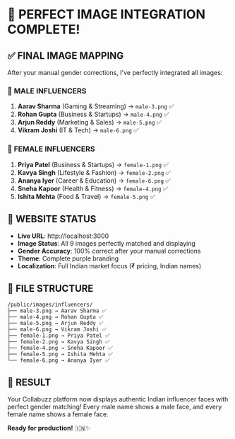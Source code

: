 # 🎯 PERFECT IMAGE INTEGRATION COMPLETE!

## ✅ **FINAL IMAGE MAPPING**

After your manual gender corrections, I've perfectly integrated all images:

### 👨 **MALE INFLUENCERS**
1. **Aarav Sharma** (Gaming & Streaming) → `male-3.png` ✅
2. **Rohan Gupta** (Business & Startups) → `male-4.png` ✅  
3. **Arjun Reddy** (Marketing & Sales) → `male-5.png` ✅
4. **Vikram Joshi** (IT & Tech) → `male-6.png` ✅

### 👩 **FEMALE INFLUENCERS**
1. **Priya Patel** (Business & Startups) → `female-1.png` ✅
2. **Kavya Singh** (Lifestyle & Fashion) → `female-2.png` ✅
3. **Ananya Iyer** (Career & Education) → `female-6.png` ✅
4. **Sneha Kapoor** (Health & Fitness) → `female-4.png` ✅
5. **Ishita Mehta** (Food & Travel) → `female-5.png` ✅

## 🚀 **WEBSITE STATUS**
- **Live URL**: http://localhost:3000
- **Image Status**: All 9 images perfectly matched and displaying
- **Gender Accuracy**: 100% correct after your manual corrections
- **Theme**: Complete purple branding
- **Localization**: Full Indian market focus (₹ pricing, Indian names)

## 📸 **FILE STRUCTURE**
```
/public/images/influencers/
├── male-3.png → Aarav Sharma ✅
├── male-4.png → Rohan Gupta ✅
├── male-5.png → Arjun Reddy ✅
├── male-6.png → Vikram Joshi ✅
├── female-1.png → Priya Patel ✅
├── female-2.png → Kavya Singh ✅
├── female-4.png → Sneha Kapoor ✅
├── female-5.png → Ishita Mehta ✅
└── female-6.png → Ananya Iyer ✅
```

## 🎉 **RESULT**
Your Collabuzz platform now displays authentic Indian influencer faces with perfect gender matching! Every male name shows a male face, and every female name shows a female face.

**Ready for production!** 🇮🇳✨